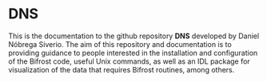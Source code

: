 # DNS

This is the documentation to the github repository **DNS** developed by Daniel Nóbrega Siverio. The aim of this repository
and documentation is to providing guidance to people interested in the installation and configuration of the Bifrost code, useful Unix commands, as well as an IDL package for visualization of the data that requires Bifrost routines, among others.




